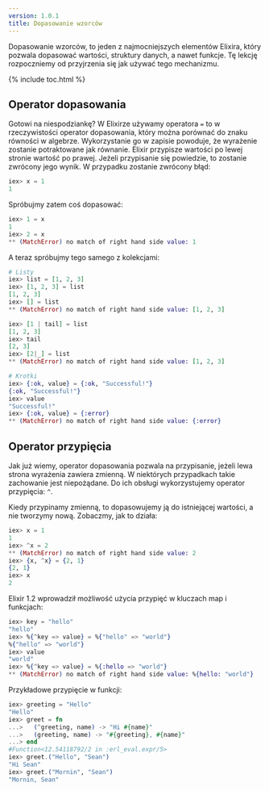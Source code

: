 ```yaml
---
version: 1.0.1
title: Dopasowanie wzorców
---
```


Dopasowanie wzorców, to jeden z najmocniejszych elementów Elixira, który pozwala dopasować wartości, struktury danych, a nawet funkcje. Tę lekcję rozpoczniemy od przyjrzenia się jak używać tego mechanizmu.

{% include toc.html %}

## Operator dopasowania

Gotowi na niespodziankę?  W Elixirze używamy operatora `=` to w rzeczywistości operator dopasowania, który można porównać do znaku równości w algebrze. Wykorzystanie go w zapisie powoduje, że wyrażenie zostanie potraktowane jak równanie. Elixir przypisze wartości po lewej stronie wartość po prawej. Jeżeli przypisanie się powiedzie, to zostanie zwrócony jego wynik. W przypadku zostanie zwrócony błąd:

```elixir
iex> x = 1
1
```

Spróbujmy zatem coś dopasować:

```elixir
iex> 1 = x
1
iex> 2 = x
** (MatchError) no match of right hand side value: 1
```

A teraz spróbujmy tego samego z kolekcjami:

```elixir
# Listy
iex> list = [1, 2, 3]
iex> [1, 2, 3] = list
[1, 2, 3]
iex> [] = list
** (MatchError) no match of right hand side value: [1, 2, 3]

iex> [1 | tail] = list
[1, 2, 3]
iex> tail
[2, 3]
iex> [2|_] = list
** (MatchError) no match of right hand side value: [1, 2, 3]

# Krotki
iex> {:ok, value} = {:ok, "Successful!"}
{:ok, "Successful!"}
iex> value
"Successful!"
iex> {:ok, value} = {:error}
** (MatchError) no match of right hand side value: {:error}
```

## Operator przypięcia

Jak już wiemy, operator dopasowania pozwala na przypisanie, jeżeli lewa strona wyrażenia zawiera zmienną.  W niektórych przypadkach takie zachowanie jest niepożądane.  Do ich obsługi wykorzystujemy operator przypięcia: `^`.

Kiedy przypinamy zmienną, to dopasowujemy ją do istniejącej wartości, a nie tworzymy nową.  Zobaczmy, jak to działa:

```elixir
iex> x = 1
1
iex> ^x = 2
** (MatchError) no match of right hand side value: 2
iex> {x, ^x} = {2, 1}
{2, 1}
iex> x
2
```

Elixir 1.2 wprowadził możliwość użycia przypięć w kluczach map i funkcjach:

```elixir
iex> key = "hello"
"hello"
iex> %{^key => value} = %{"hello" => "world"}
%{"hello" => "world"}
iex> value
"world"
iex> %{^key => value} = %{:hello => "world"}
** (MatchError) no match of right hand side value: %{hello: "world"}
```

Przykładowe przypięcie w funkcji:

```elixir
iex> greeting = "Hello"
"Hello"
iex> greet = fn
...>   (^greeting, name) -> "Hi #{name}"
...>   (greeting, name) -> "#{greeting}, #{name}"
...> end
#Function<12.54118792/2 in :erl_eval.expr/5>
iex> greet.("Hello", "Sean")
"Hi Sean"
iex> greet.("Mornin", "Sean")
"Mornin, Sean"
```
